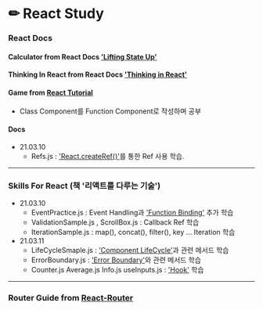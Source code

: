 # ✏ React Study

### React Docs 
#### Calculator from React Docs ['Lifting State Up'](https://reactjs.org/docs/lifting-state-up.html)

#### Thinking In React from React Docs ['Thinking in React'](https://reactjs.org/docs/thinking-in-react.html)

#### Game from [React Tutorial](https://reactjs.org/tutorial/tutorial.html)
- Class Component를 Function Component로 작성하며 공부

#### Docs 
+ 21.03.10
    - Refs.js : ['React.createRef()'](https://ko.reactjs.org/docs/refs-and-the-dom.html)를 통한 Ref 사용 학습.
***

### Skills For React (책 '리액트를 다루는 기술')
+ 21.03.10
    - EventPractice.js : Event Handling과 ['Function Binding'](https://developer.mozilla.org/ko/docs/Web/JavaScript/Reference/Global_Objects/Function/bind) 추가 학습
    - ValidationSample.js , ScrollBox.js : Callback Ref 학습
    - IterationSample.js : map(), concat(), filter(), key ... Iteration 학습
+ 21.03.11
    - LifeCycleSmaple.js : ['Component LifeCycle'](https://ko.reactjs.org/docs/react-component.html#the-component-lifecycle)과 관련 메서드 학습
    - ErrorBoundary.js : ['Error Boundary'](https://ko.reactjs.org/docs/react-component.html#error-boundaries)와 관련 메서드 학습
    - Counter.js Average.js Info.js useInputs.js : ['Hook'](https://ko.reactjs.org/docs/hooks-reference.html) 학습
***

### Router Guide from [React-Router](https://reactrouter.com/)